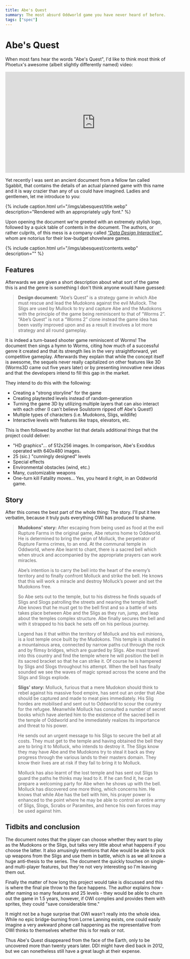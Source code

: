 ```yaml
---
title: Abe's Quest
summary: The most absurd Oddworld game you have never heard of before.
tags: ["spec"]
---
```


# Abe's Quest

When most fans hear the words "Abe's Quest", I'd like to think most think of Phoetux's awesome (albeit slightly differently named) video:

<iframe width="560" height="315" src="https://www.youtube-nocookie.com/embed/GNj7MFPGWZ4" frameborder="0" allow="accelerometer; autoplay; clipboard-write; encrypted-media; gyroscope; picture-in-picture" allowfullscreen></iframe>

Yet recently I was sent an ancient document from a fellow fan called Sgabbit, that contains the details of an actual planned game with this name and it is way crazier than any of us could have imagined. Ladies and gentlemen, let me introduce to you:

{% include caption.html url="/imgs/abesquest/title.webp" description="Rendered with an appropriately ugly font." %}

Upon opening the document we're greeted with an extremely stylish logo, followed by a quick table of contents in the document. The authors, or rather culprits, of this mess is a company called [_"Data Design Interactive"_](https://crappygames.miraheze.org/wiki/Data_Design_Interactive), whom are notorius for their low-budget shovelware games.

{% include caption.html url="/imgs/abesquest/contents.webp" description="" %}

## Features

Afterwards we are given a short description about what sort of the game this is and the genre is something I don't think anyone would have guessed:

> **Design document:** “Abe’s Quest” is a strategy game in which Abe must rescue and lead the Mudokons against the evil Mullock. The Sligs are used by Mullock to try and capture Abe and the Mudokons with the principle of the game being reminiscent to that of “Worms 2”. “Abe’s Quest” is not a “Worms 2” clone instead the game idea has been vastly improved upon and as a result it involves a lot more strategy and all round gameplay.

It is indeed a turn-based shooter game reminiscent of Worms! The document then sings a hymn to Worms, citing how much of a successful genre it created and that its strength lies in the very straightforward, yet competitive gameplay. Afterwards they explain that while the concept itself is awesome, the sequels never really capitalized on other features like 3D (Worms3D came out five years later) or by presenting innovative new ideas and that the developers intend to fill this gap in the market.

They intend to do this with the following:

- Creating a "strong storyline" for the game
- Creating playtested levels instead of random-generation
- Turning the game 3D by utilizing multiple layers that can also interact with each other (I can't believe Soulstorm ripped off Abe's Quest!)
- Multiple types of characters (i.e. Mudokons, Sligs, wildlife)
- Interactive levels with features like traps, elevators, etc.

This is then followed by another list that details additional things that the project could deliver:

- "HD graphics"... of 512x256 images. In comparison, Abe's Exoddus operated with 640x480 images.
- 25 (sic.) "cunningly designed" levels
- Special effects
- Environmental obstacles (wind, etc.)
- Many, customizable weapons
- One-turn kill Fatality moves... Yes, you heard it right, in an Oddworld game.

## Story

After this comes the best part of the whole thing: The story. I'll put it here verbatim, because it truly puts everything OWI has produced to shame.

> **Mudokons' story:** After escaping from being used as food at the evil Rupture Farms in the original game, Abe returns home to Oddworld. He is determined to bring the reign of Molluck, the perpetrator of Rupture Farms crimes, to an end. At the communal temple in Oddworld, where Abe learnt to chant, there is a sacred bell which when struck and accompanied by the appropriate prayers can work miracles.
>
> Abe’s intention is to carry the bell into the heart of the enemy’s territory and to finally confront Molluck and strike the bell. He knows that this will work a miracle and destroy Molluck’s power and set the Mudokons free.
>
> So Abe sets out to the temple, but to his distress he finds squads of Sligs and Slogs patrolling the streets and nearing the temple itself. Abe knows that he must get to the bell first and so a battle of wits takes place between Abe and the Sligs as they run, jump, and leap about the temples complex structure. Abe finally secures the bell and with it strapped to his back he sets off on his perilous journey.
>
> Legend has it that within the territory of Molluck and his evil minions, is a lost temple once built by the Mudokons. This temple is situated in a mountainous area, connected by narrow paths cut through the rock and by flimsy bridges, which are guarded by Sligs. Abe must travel into this country and find the temple where he will position the bell in its sacred bracket so that he can strike it. Of course he is hampered by Sligs and Slogs throughout his attempt. When the bell has finally sounded we see the waves of magic spread across the scene and the Sligs and Slogs explode.

> **Sligs' story:** Molluck, furious that a mere Mudokon should think to rebel against his massive food empire, has sent out an order that Abe should be captured and made to meat pies immediately. His Slig hordes are mobilised and sent out to Oddworld to scour the country for the refugee. Meanwhile Molluck has consulted a number of secret books which have alerted him to the existence of the sacred bell in the temple of Oddworld and he immediately realizes its importance and threat to his power.
>
> He sends out an urgent message to his Sligs to secure the bell at all costs. They must get to the temple and having obtained the bell they are to bring it to Molluck, who intends to destroy it. The Sligs know they may have Abe and the Mudokons try to steal it back as they progress through the various lands to their masters domain. They know their lives are at risk if they fail to bring it to Molluck.
>
> Molluck has also learnt of the lost temple and has sent out Sligs to guard the paths he thinks may lead to it. If he can find it, he can prepare a welcoming party for Abe when he shows up with the bell. Molluck has discovered one more thing, which concerns him. He knows that while Abe has the bell with him, his prayer power is enhanced to the point where he may be able to control an entire army of Sligs, Slogs, Scrabs or Paramites, and hence his own forces may be used against him.

## Tidbits and conclusion

The document notes that the player can choose whether they want to play as the Mudokons or the Sligs, but talks very little about what happens if you choose the latter. It also amusingly mentions that Abe would be able to pick up weapons from the Sligs and use them in battle, which is as we all know a huge anti-thesis to the series. The document the quickly touches on single- and multi-player features, but they're not very interesting so I'm leaving them out.

Finally the matter of how long this project would take is discussed and this is where the final pie throw to the face happens. The author explains how - after naming so many features and 25 levels - they would be able to churn out the game in 1.5 years, however, if OWI complies and provides them with sprites, they could "save considerable time."

It might not be a huge surprise that OWI wasn't really into the whole idea. While no epic bridge-burning from Lorne Lanning exists, one could easily imagine a very awkward phone call happening as the representative from OWI thinks to themselves whether this is for reals or not.

Thus Abe's Quest disappeared from the face of the Earth, only to be uncovered more than twenty years later. DDI might have died back in 2012, but we can nonetheless still have a great laugh at their expense.
